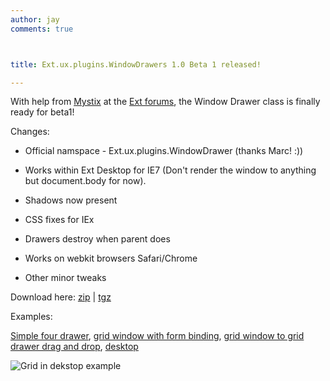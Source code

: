 ```yaml
---
author: jay
comments: true



title: Ext.ux.plugins.WindowDrawers 1.0 Beta 1 released!

---
```


With help from [Mystix](http://extjs.com/forum/member.php?u=1459) at the [Ext forums](http://extjs.com/forum/showthread.php?p=246569###post246569), the Window Drawer class is finally ready for beta1!

Changes:



	
  * Official namspace - Ext.ux.plugins.WindowDrawer (thanks Marc! :))

	
  * Works within Ext Desktop for IE7 (Don't render the window to anything but document.body for now).

	
  * Shadows now present

	
  * CSS fixes for IEx

	
  * Drawers destroy when parent does

	
  * Works on webkit browsers Safari/Chrome

	
  * Other minor tweaks


Download here: [zip](http://moduscreate.com/js/examples/ext/tdgiux/WindowDrawers/WindowDrawers.zip) | [tgz ](http://moduscreate.com/js/examples/ext/tdgiux/WindowDrawers/WindowDrawers.tgz)

Examples:

[Simple four drawer](http://moduscreate.com/js/examples/ext/tdgiux/WindowDrawers/index.html), [grid window with form binding](http://moduscreate.com/js/examples/ext/tdgiux/WindowDrawers/complex.html), [grid window to grid drawer drag and drop](http://moduscreate.com/js/examples/ext/tdgiux/WindowDrawers/complex_with_dnd.html), [desktop](http://moduscreate.com/js/examples/ext/tdgiux/WindowDrawers/desktop)

![Grid in dekstop example](http://moduscreate.com/img/screencasts/2008-11-23_2052.png)
